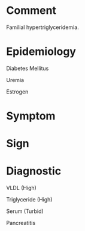 # Comment

Familial hypertriglyceridemia.

# Epidemiology

Diabetes Mellitus

Uremia

Estrogen

# Symptom

# Sign

# Diagnostic

VLDL
(High)

Triglyceride
(High)

Serum
(Turbid)

Pancreatitis
